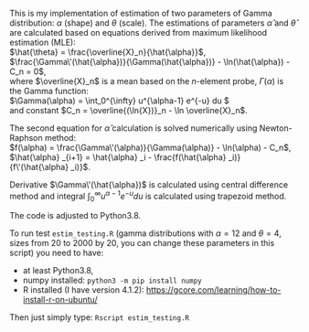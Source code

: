 This is my implementation of estimation of two parameters of Gamma distribution: $\alpha$ (shape) and $\theta$ (scale). The estimations of parameters $\hat{\alpha}$ and $\hat{\theta}$ are calculated based on equations derived from maximum likelihood estimation (MLE):<br>
$\hat{\theta} = \frac{\overline{X}_n}{\hat{\alpha}}$,<br>
$\frac{\Gamma\'(\hat{\alpha})}{\Gamma(\hat{\alpha})} - \ln(\hat{\alpha}) - C_n = 0$,<br>
where $\overline{X}_n$ is a mean based on the $n$-element probe, $\Gamma(\alpha)$ is the Gamma function:<br>
$\Gamma(\alpha) =  \int_0^{\infty} u^{\alpha-1} e^{-u} du  $<br>
and constant $C_n = \overline{(\ln{X})}_n - \ln \overline{X}_n$.<br>

The second equation for $\hat{\alpha}$ calculation is solved numerically using Newton-Raphson method:<br>
$f(\alpha) = \frac{\Gamma\'(\alpha)}{\Gamma(\alpha)} - \ln(\alpha) - C_n$,<br>
$\hat{\alpha} _{i+1} = \hat{\alpha} _i - \frac{f(\hat{\alpha} _i)}{f\'(\hat{\alpha} _i)}$.

Derivative $\Gamma\'(\hat{\alpha})$ is calculated using central difference method and integral  $\int_0^{\infty} u^{\alpha-1} e^{-u} du$  is calculated using trapezoid method.

The code is adjusted to Python3.8.

To run test `estim_testing.R` (gamma distributions with $\alpha=12$ and $\theta=4$, sizes from 20 to 2000 by 20, you can change these parameters in this script) you need to have:
- at least Python3.8,
- numpy installed: `python3 -m pip install numpy`
- R installed (I have version 4.1.2): https://gcore.com/learning/how-to-install-r-on-ubuntu/

Then just simply type:
`Rscript estim_testing.R`
